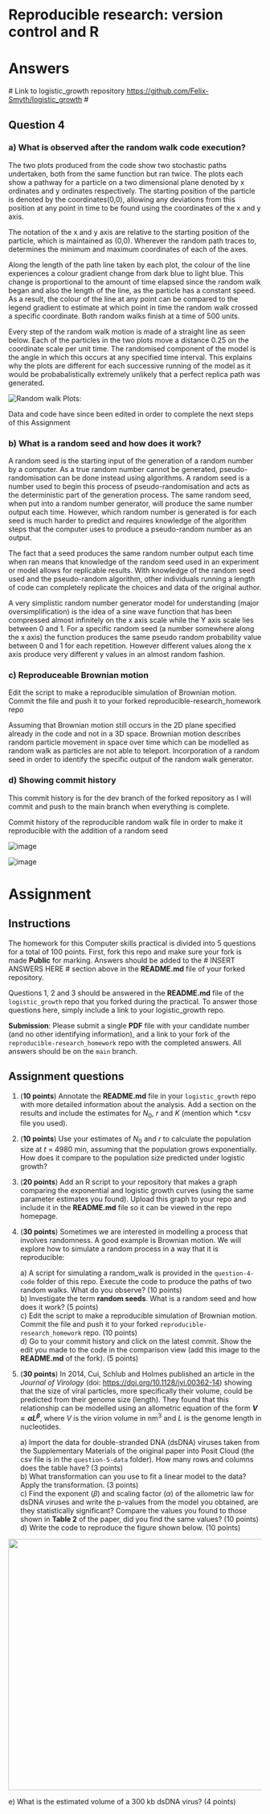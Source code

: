 # Reproducible research: version control and R

# Answers # 
\# Link to logistic_growth repository
https://github.com/Felix-Smyth/logistic_growth #

## Question 4 ##
### a) What is observed after the random walk code execution? ###
The two plots produced from the code show two stochastic paths undertaken, both from the same function but ran twice. The plots each show a pathway for a particle on a two dimensional plane denoted by x ordinates and y ordinates respectively. The starting position of the particle is denoted by the coordinates(0,0), allowing any deviations from this position at any point in time to be found using the coordinates of the x and y axis. 

The notation of the x and y axis are relative to the starting position of the particle, which is maintained as (0,0). Wherever the random path traces to, determines the minimum and maximum coordinates of each of the axes. 

Along the length of the path line taken by each plot, the colour of the line experiences a colour gradient change from dark blue to light blue. This change is proportional to the amount of time elapsed since the random walk began and also the length of the line, as the particle has a constant speed. As a result, the colour of the line at any point can be compared to the legend gradient to estimate at which point in time the random walk crossed a specific coordinate. Both random walks finish at a time of 500 units. 

Every step of the random walk motion is made of a straight line as seen below. Each of the particles in the two plots move a distance 0.25 on the coordinate scale per unit time. The randomised component of the model is the angle in which this occurs at any specified time interval. This explains why the plots are different for each successive running of the model as it would be probabalistically extremely unlikely that a perfect replica path was generated. 

![Random walk Plots:](randomwalkplots.png)

Data and code have since been edited in order to complete the next steps of this Assignment

### b) What is a random seed and how does it work? ###
A random seed is the starting input of the generation of a random number by a computer. As a true random number cannot be generated, pseudo-randomisation can be done instead using algorithms. A random seed is a number used to begin this process of pseudo-randomisation and acts as the deterministic part of the generation process. The same random seed, when put into a random number generator, will produce the same number output each time. However, which random number is generated is for each seed is much harder to predict and requires knowledge of the algorithm steps that the computer uses to produce a pseudo-random number as an output. 

The fact that a seed produces the same random number output each time when ran means that knowledge of the random seed used in an experiment or model allows for replicable results. With knowledge of the random seed used and the pseudo-random algorithm, other individuals running a length of code can completely replicate the choices and data of the original author. 

A very simplistic random number generator model for understanding (major oversimplification) is the idea of a sine wave function that has been compressed almost infinitely on the x axis scale while the Y axis scale lies between 0 and 1. For a specific random seed (a number somewhere along the x axis) the function produces the same pseudo random probability value between 0 and 1 for each repetition. However different values along the x axis produce very different y values in an almost random fashion. 

### c) Reproduceable Brownian motion ###
Edit the script to make a reproducible simulation of Brownian motion. Commit the file and push it to your forked reproducible-research_homework repo

Assuming that Brownian motion still occurs in the 2D plane specified already in the code and not in a 3D space. Brownian motion describes random particle movement in space over time which can be modelled as random walk as particles are not able to teleport. Incorporation of a random seed in order to identify the specific output of the random walk generator. 

### d) Showing commit history ###
This commit history is for the dev branch of the forked repository as I will commit and push to the main branch when everything is complete. 

Commit history of the reproducible random walk file in order to make it reproducible with the addition of a random seed

![image](https://github.com/user-attachments/assets/d6b52d6b-a4b1-46fd-94ea-996d886c4d90)

![image](https://github.com/user-attachments/assets/94b3ca5e-e60b-4f57-ad1f-576fb7a5e375)



# Assignment #
## Instructions ##

The homework for this Computer skills practical is divided into 5 questions for a total of 100 points. First, fork this repo and make sure your fork is made **Public** for marking. Answers should be added to the # INSERT ANSWERS HERE # section above in the **README.md** file of your forked repository.

Questions 1, 2 and 3 should be answered in the **README.md** file of the `logistic_growth` repo that you forked during the practical. To answer those questions here, simply include a link to your logistic_growth repo.

**Submission**: Please submit a single **PDF** file with your candidate number (and no other identifying information), and a link to your fork of the `reproducible-research_homework` repo with the completed answers. All answers should be on the `main` branch.

## Assignment questions 

1) (**10 points**) Annotate the **README.md** file in your `logistic_growth` repo with more detailed information about the analysis. Add a section on the results and include the estimates for $N_0$, $r$ and $K$ (mention which *.csv file you used).
   
2) (**10 points**) Use your estimates of $N_0$ and $r$ to calculate the population size at $t$ = 4980 min, assuming that the population grows exponentially. How does it compare to the population size predicted under logistic growth? 

3) (**20 points**) Add an R script to your repository that makes a graph comparing the exponential and logistic growth curves (using the same parameter estimates you found). Upload this graph to your repo and include it in the **README.md** file so it can be viewed in the repo homepage.
   
4) (**30 points**) Sometimes we are interested in modelling a process that involves randomness. A good example is Brownian motion. We will explore how to simulate a random process in a way that it is reproducible:

   a) A script for simulating a random_walk is provided in the `question-4-code` folder of this repo. Execute the code to produce the paths of two random walks. What do you observe? (10 points) \
   b) Investigate the term **random seeds**. What is a random seed and how does it work? (5 points) \
   c) Edit the script to make a reproducible simulation of Brownian motion. Commit the file and push it to your forked `reproducible-research_homework` repo. (10 points) \
   d) Go to your commit history and click on the latest commit. Show the edit you made to the code in the comparison view (add this image to the **README.md** of the fork). (5 points) 

5) (**30 points**) In 2014, Cui, Schlub and Holmes published an article in the *Journal of Virology* (doi: https://doi.org/10.1128/jvi.00362-14) showing that the size of viral particles, more specifically their volume, could be predicted from their genome size (length). They found that this relationship can be modelled using an allometric equation of the form **$`V = \alpha L^{\beta}`$**, where $`V`$ is the virion volume in nm<sup>3</sup> and $`L`$ is the genome length in nucleotides.

   a) Import the data for double-stranded DNA (dsDNA) viruses taken from the Supplementary Materials of the original paper into Posit Cloud (the csv file is in the `question-5-data` folder). How many rows and columns does the table have? (3 points)\
   b) What transformation can you use to fit a linear model to the data? Apply the transformation. (3 points) \
   c) Find the exponent ($\beta$) and scaling factor ($\alpha$) of the allometric law for dsDNA viruses and write the p-values from the model you obtained, are they statistically significant? Compare the values you found to those shown in **Table 2** of the paper, did you find the same values? (10 points) \
   d) Write the code to reproduce the figure shown below. (10 points) 

  <p align="center">
     <img src="https://github.com/josegabrielnb/reproducible-research_homework/blob/main/question-5-data/allometric_scaling.png" width="600" height="500">
  </p>

  e) What is the estimated volume of a 300 kb dsDNA virus? (4 points) 
